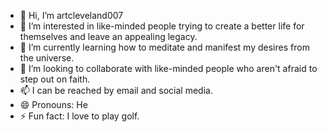 - 👋 Hi, I’m artcleveland007
- 👀 I’m interested in like-minded people trying to create a better life for themselves and leave an appealing legacy.
- 🌱 I’m currently learning how to meditate and manifest my desires from the universe.
- 💞️ I’m looking to collaborate with like-minded people who aren't afraid to step out on faith.
- 📫 I can be reached by email and social media.
- 😄 Pronouns: He
- ⚡ Fun fact: I love to play golf.

<!---
artcleveland007/artcleveland007 is a ✨ particular ✨ repository because its `README.md` (this file) appears on your GitHub profile.
You can click the Preview link to take a look at your changes.
--->
